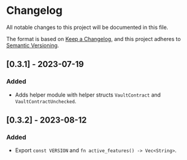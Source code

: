 # Changelog

All notable changes to this project will be documented in this file.

The format is based on [Keep a Changelog](https://keepachangelog.com/en/1.0.0/),
and this project adheres to [Semantic Versioning](https://semver.org/spec/v2.0.0.html).

## [0.3.1] - 2023-07-19

### Added

- Adds helper module with helper structs `VaultContract` and `VaultContractUnchecked`.

## [0.3.2] - 2023-08-12

### Added

- Export `const VERSION` and `fn active_features() -> Vec<String>`.
